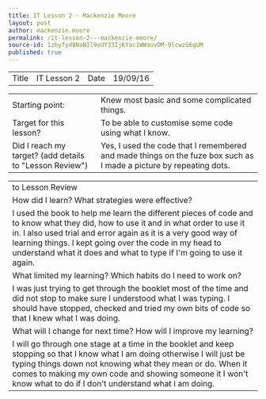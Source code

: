 ```yaml
---
title: IT Lesson 2 - Mackenzie Moore
layout: post
author: mackenzie.moore
permalink: /it-lesson-2---mackenzie-moore/
source-id: 1zbyfyd8NaNIl9oUY33IjKYac1WWauvDM-9lcwzG6gUM
published: true
---
```

<table>
  <tr>
    <td>Title</td>
    <td>IT Lesson 2</td>
    <td>Date</td>
    <td>19/09/16</td>
  </tr>
</table>


<table>
  <tr>
    <td>Starting point:</td>
    <td>Knew most basic and some complicated things.</td>
  </tr>
  <tr>
    <td>Target for this lesson?</td>
    <td>To be able to customise some code using what I know.</td>
  </tr>
  <tr>
    <td>Did I reach my target? 
(add details to "Lesson Review")</td>
    <td>Yes, I used the code that I remembered and made things on the fuze box such as I made a picture by repeating dots.</td>
  </tr>
</table>


<table>
  <tr>
    <td>to Lesson Review</td>
  </tr>
  <tr>
    <td>How did I learn? What strategies were effective? </td>
  </tr>
  <tr>
    <td>I used the book to help me learn the different pieces of code and to know what they did, how to use it and in what order to use it in. I also used trial and error again as it is a very good way of learning things. I kept going over the code in my head to understand what it does and what to type if I'm going to use it again.</td>
  </tr>
  <tr>
    <td>What limited my learning? Which habits do I need to work on? </td>
  </tr>
  <tr>
    <td>I was just trying to get through the booklet most of the time and did not stop to make sure I understood what I was typing. I should have stopped, checked and tried my own bits of code so that I knew what I was doing.</td>
  </tr>
  <tr>
    <td>What will I change for next time? How will I improve my learning?</td>
  </tr>
  <tr>
    <td>I will go through one stage at a time in the booklet and keep stopping so that I know what I am doing otherwise I will just be typing things down not knowing what they mean or do. When it comes to making my own code and showing someone it I won't know what to do if I don't understand what I am doing.</td>
  </tr>
</table>


